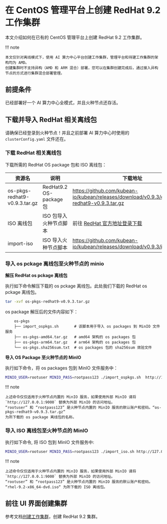 # 在 CentOS 管理平台上创建 RedHat 9.2 工作集群

本文介绍如何在已有的 CentOS 管理平台上创建 RedHat 9.2 工作集群。

!!! note

    本文仅针对离线模式下，使用 AI 算力中心平台创建工作集群，管理平台和待建工作集群的架构均为 AMD。
    创建集群时不支持异构（AMD 和 ARM 混合）部署，您可以在集群创建完成后，通过接入异构节点的方式进行集群混合部署管理。

## 前提条件

已经部署好一个 AI 算力中心全模式，并且火种节点还存活。

## 下载并导入 RedHat 相关离线包

请确保已经登录到火种节点！并且之前部署 AI 算力中心时使用的 `clusterConfig.yaml` 文件还在。

### 下载 RedHat 相关离线包

下载所需的 RedHat OS package 包和 ISO 离线包：

| 资源名 | 说明 | 下载地址 |
| ----- | --- | ------- |
| os-pkgs-redhat9-v0.9.3.tar.gz | RedHat9.2 OS-package 包 | https://github.com/kubean-io/kubean/releases/download/v0.9.3/os-pkgs-redhat9-v0.9.3.tar.gz |
| ISO 离线包 | ISO 包导入火种节点脚本 | 前往 [RedHat 官方地址登录下载](https://access.redhat.com/zh_CN/downloads) |
| import-iso | ISO 导入火种节点脚本 | https://github.com/kubean-io/kubean/releases/download/v0.9.3/import_iso.sh |

### 导入 os pckage 离线包至火种节点的 minio

**解压 RedHat os pckage 离线包**

执行如下命令解压下载的 os pckage 离线包。此处我们下载的 RedHat os pckage 离线包。

```bash
tar -xvf os-pkgs-redhat9-v0.9.3.tar.gz 
```

os package 解压后的文件内容如下：

```text
    os-pkgs
    ├── import_ospkgs.sh       # 该脚本用于导入 os packages 到 MinIO 文件服务
    ├── os-pkgs-amd64.tar.gz   # amd64 架构的 os packages 包
    ├── os-pkgs-arm64.tar.gz   # arm64 架构的 os packages 包
    └── os-pkgs.sha256sum.txt  # os packages 包的 sha256sum 效验文件
```

**导入 OS Package 至火种节点的 MinIO**

执行如下命令，将 os packages 包到 MinIO 文件服务中：

```bash
MINIO_USER=rootuser MINIO_PASS=rootpass123 ./import_ospkgs.sh  http://127.0.0.1:9000 os-pkgs-redhat9-v0.9.3.tar.gz
```

!!! note

    上述命令仅仅适用于火种节点内置的 MinIO 服务，如果使用外部 MinIO 请将 `http://127.0.0.1:9000` 替换为外部 MinIO 的访问地址。
    “rootuser” 和 “rootpass123” 是火种节点内置的 MinIO 服务的默认账户和密码。“os-pkgs-redhat9-v0.9.3.tar.gz“
    为所下载的 os package 离线包的名称。

### 导入 ISO 离线包至火种节点的 MinIO

执行如下命令, 将 ISO 包到 MinIO 文件服务中:

```bash
MINIO_USER=rootuser MINIO_PASS=rootpass123 ./import_iso.sh http://127.0.0.1:9000 rhel-9.2-x86_64-dvd.iso
```

!!! note

    上述命令仅仅适用于火种节点内置的 MinIO 服务，如果使用外部 MinIO 请将 `http://127.0.0.1:9000` 替换为外部 MinIO 的访问地址。
    “rootuser” 和 “rootpass123” 是火种节点内置的 MinIO 服务的默认账户和密码。
    “rhel-9.2-x86_64-dvd.iso“ 为所下载的 ISO 离线包。

## 前往 UI 界面创建集群

参考文档[创建工作集群](../clusters/create-cluster.md)，创建 RedHat 9.2 集群。
